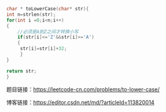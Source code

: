 ```c
char * toLowerCase(char* str){
int n=strlen(str);
for(int i =0;i<n;i++)
{
    //必须是A到Z之间才转换小写
    if(str[i]<='Z'&&str[i]>='A')
    {
     str[i]=str[i]+32;
     }
}

return str;
}
```

题目链接：https://leetcode-cn.com/problems/to-lower-case/

博客链接：https://editor.csdn.net/md/?articleId=113820014